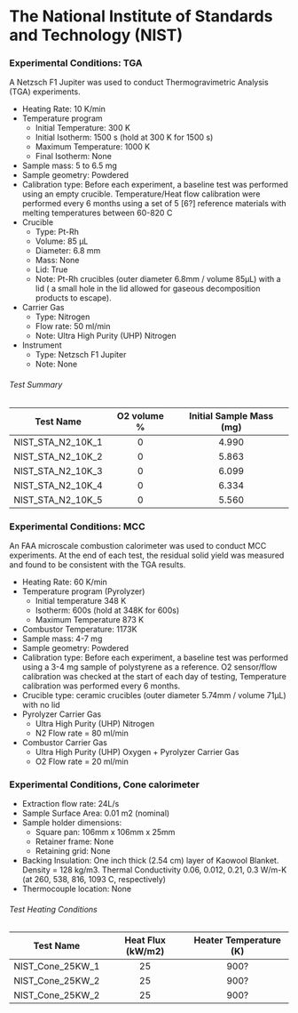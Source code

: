 # The National Institute of Standards and Technology (NIST)

### Experimental Conditions: TGA
A Netzsch F1 Jupiter was used to conduct Thermogravimetric Analysis (TGA) experiments.

* Heating Rate: 10 K/min
* Temperature program
  - Initial Temperature: 300 K
  - Initial Isotherm: 1500 s (hold at 300 K for 1500 s)  
  - Maximum Temperature: 1000 K
  - Final Isotherm: None
* Sample mass: 5 to 6.5 mg
* Sample geometry: Powdered
* Calibration type: Before each experiment, a baseline test was performed using an empty crucible. Temperature/Heat flow calibration were performed every 6 months using a set of 5 [6?] reference materials with melting temperatures between 60-820 C
* Crucible
  - Type: Pt-Rh
  - Volume: 85 µL
  - Diameter: 6.8 mm
  - Mass: None
  - Lid: True
  - Note: Pt-Rh crucibles (outer diameter 6.8mm / volume 85µL) with a lid ( a small hole in the lid allowed for gaseous decomposition products to escape).
* Carrier Gas
  - Type: Nitrogen
  - Flow rate: 50 ml/min
  - Note: Ultra High Purity (UHP) Nitrogen
* Instrument
  - Type: Netzsch F1 Jupiter
  - Note: None

###### Test Summary 
| Test Name | O2 volume % |  Initial Sample Mass (mg)  |
| --------- | :---------: | :------------------------: |
|NIST\_STA\_N2\_10K\_1 | 0 | 4.990 |
|NIST\_STA\_N2\_10K\_2 | 0 | 5.863 |
|NIST\_STA\_N2\_10K\_3 | 0 | 6.099 |
|NIST\_STA\_N2\_10K\_4 | 0 | 6.334 |
|NIST\_STA\_N2\_10K\_5 | 0 | 5.560 |


### Experimental Conditions: MCC
An FAA microscale combustion calorimeter was used to conduct MCC experiments.  At the end of each test, the residual solid yield was measured and found to be consistent with the TGA results.

* Heating Rate: 60 K/min
* Temperature program (Pyrolyzer)
  - Initial temperature 348 K
  - Isotherm: 600s (hold at 348K for 600s)  
  - Maximum Temperature 873 K
* Combustor Temperature: 1173K
* Sample mass: 4-7 mg
* Sample geometry: Powdered
* Calibration type: Before each experiment, a baseline test was performed using a 3-4 mg sample of polystyrene as a reference. O2 sensor/flow calibration was checked at the start of each day of testing, Temperature calibration was performed every 6 months.
* Crucible type: ceramic crucibles (outer diameter 5.74mm / volume 71µL) with no lid
* Pyrolyzer Carrier Gas
  - Ultra High Purity (UHP) Nitrogen
  - N2 Flow rate = 80 ml/min
* Combustor Carrier Gas
  - Ultra High Purity (UHP) Oxygen + Pyrolyzer Carrier Gas
  - O2 Flow rate = 20 ml/min


### Experimental Conditions, Cone calorimeter
* Extraction flow rate: 24L/s
* Sample Surface Area: 0.01 m2 (nominal)
* Sample holder dimensions:
    - Square pan: 106mm x 106mm x 25mm
    - Retainer frame: None
    - Retaining grid: None
* Backing Insulation: One inch thick (2.54 cm) layer of Kaowool Blanket. Density = 128 kg/m3. Thermal Conductivity 0.06, 0.012, 0.21, 0.3 W/m-K (at 260, 538, 816, 1093 C, respectively)
* Thermocouple location: None

###### Test Heating Conditions  
|Test Name | Heat Flux (kW/m2)| Heater Temperature (K)
|----------|:------:| :---: |
|NIST\_Cone\_25KW\_1 | 25| 900? |
|NIST\_Cone\_25KW\_2 | 25| 900? |
|NIST\_Cone\_25KW\_2 | 25| 900? |
